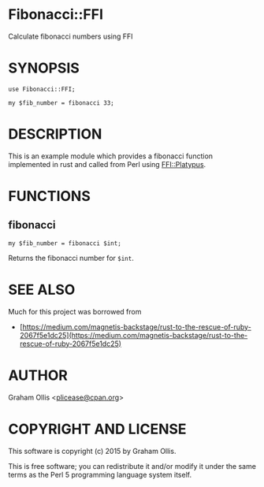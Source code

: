 # Fibonacci::FFI

Calculate fibonacci numbers using FFI

# SYNOPSIS

    use Fibonacci::FFI;
    
    my $fib_number = fibonacci 33;

# DESCRIPTION

This is an example module which provides a fibonacci function
implemented in rust and called from Perl using [FFI::Platypus](https://metacpan.org/pod/FFI::Platypus).

# FUNCTIONS

## fibonacci

    my $fib_number = fibonacci $int;

Returns the fibonacci number for `$int`.

# SEE ALSO

Much for this project was borrowed from

- [https://medium.com/magnetis-backstage/rust-to-the-rescue-of-ruby-2067f5e1dc25](https://medium.com/magnetis-backstage/rust-to-the-rescue-of-ruby-2067f5e1dc25)

# AUTHOR

Graham Ollis &lt;plicease@cpan.org>

# COPYRIGHT AND LICENSE

This software is copyright (c) 2015 by Graham Ollis.

This is free software; you can redistribute it and/or modify it under
the same terms as the Perl 5 programming language system itself.
